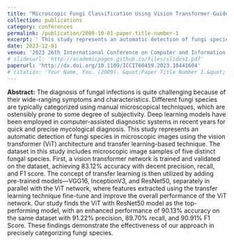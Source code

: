 ```yaml
---
title: "Microscopic Fungi Classification Using Vision Transformer Guided by Transfer Learning Approach."
collection: publications
category: conferences
permalink: /publication/2009-10-01-paper-title-number-1
excerpt: ' This study represents an automatic detection of fungi species in microscopic images using the vision transformer (ViT) architecture and transfer learning-based technique'
date: 2023-12-01
venue: '2023 26th International Conference on Computer and Information Technology (ICCIT)'
# slidesurl: 'http://academicpages.github.io/files/slides1.pdf'
paperurl: 'http://dx.doi.org/10.1109/ICCIT60459.2023.10441604'
# citation: 'Your Name, You. (2009). &quot;Paper Title Number 1.&quot; <i>Journal 1</i>. 1(1).'
---
```

**Abstract:** The diagnosis of fungal infections is quite challenging because of their wide-ranging symptoms and characteristics.
Different fungi species are typically categorized using manual
microscopical techniques, which are ostensibly prone to some
degree of subjectivity. Deep learning models have been employed
in computer-assisted diagnostic systems in recent years for quick
and precise mycological diagnosis. This study represents an
automatic detection of fungi species in microscopic images using
the vision transformer (ViT) architecture and transfer learning-based technique. The dataset in this study includes microscopic
image samples of five distinct fungal species. First, a vision
transformer network is trained and validated on the dataset,
achieving 83.12% accuracy with decent precision, recall, and
F1 score. The concept of transfer learning is then utilized by
adding pre-trained models—VGG16, InceptionV3, and ResNet50,
separately in parallel with the ViT network, where features
extracted using the transfer learning technique fine-tune and
improve the overall performance of the ViT network. Our study
finds the ViT with ResNet50 model as the top-performing model,
with an enhanced performance of 90.13% accuracy on the
same dataset with 91.22% precision, 89.70% recall, and 90.91%
F1 Score. These findings demonstrate the effectiveness of our approach in precisely categorizing fungi species.
